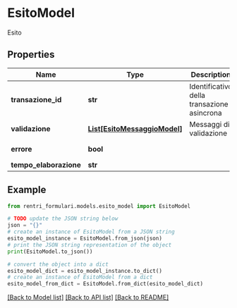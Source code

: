 # EsitoModel

Esito

## Properties

Name | Type | Description | Notes
------------ | ------------- | ------------- | -------------
**transazione_id** | **str** | Identificativo della transazione asincrona | [optional] 
**validazione** | [**List[EsitoMessaggioModel]**](EsitoMessaggioModel.md) | Messaggi di validazione | [optional] 
**errore** | **bool** |  | [optional] [readonly] 
**tempo_elaborazione** | **str** |  | [optional] 

## Example

```python
from rentri_formulari.models.esito_model import EsitoModel

# TODO update the JSON string below
json = "{}"
# create an instance of EsitoModel from a JSON string
esito_model_instance = EsitoModel.from_json(json)
# print the JSON string representation of the object
print(EsitoModel.to_json())

# convert the object into a dict
esito_model_dict = esito_model_instance.to_dict()
# create an instance of EsitoModel from a dict
esito_model_from_dict = EsitoModel.from_dict(esito_model_dict)
```
[[Back to Model list]](../README.md#documentation-for-models) [[Back to API list]](../README.md#documentation-for-api-endpoints) [[Back to README]](../README.md)



